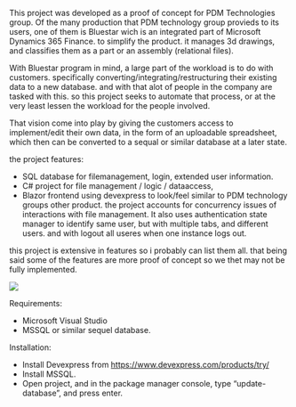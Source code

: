 This project was developed as a proof of concept for PDM Technologies group.
Of the many production that PDM technology group provieds to its users,
one of them is Bluestar wich is an integrated part of Microsoft Dynamics 365 Finance.
to simplify the product. it manages 3d drawings, and classifies them as a part or an assembly (relational files).

With Bluestar program in mind, a large part of the workload is to do with customers.
specifically converting/integrating/restructuring their existing data to a new database.
and with that alot of people in the company are tasked with this.
so this project seeks to automate that process, or at the very least lessen the workload for the people involved.

That vision come into play by giving the customers access to implement/edit their own data,
in the form of an uploadable spreadsheet, which then can be converted to a sequal or similar database at a later state.

the project features:
* SQL database for filemanagement, login, extended user information.
* C# project for file management / logic / dataaccess,
* Blazor frontend using devexpress to look/feel similar to PDM technology groups other product.
the project accounts for concurrency issues of interactions with file management.
It also uses authentication state manager to identify same user, but with multiple tabs, and different users. and with logout all useres when one instance logs out.

this project is extensive in features so i probably can list them all.
that being said some of the features are more proof of concept so we thet may not be fully implemented.

<img src="https://i.ibb.co/tKByDhC/excelmanagement.png"/>

Requirements:
* Microsoft Visual Studio
* MSSQL or similar sequel database.

Installation:
* Install Devexpress from https://www.devexpress.com/products/try/
* Install MSSQL.
* Open project, and in the package manager console, type “update-database”, and press enter. 
